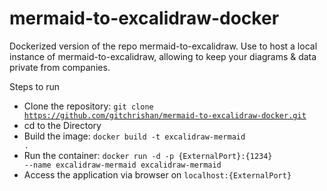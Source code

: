 # mermaid-to-excalidraw-docker
Dockerized version of the repo mermaid-to-excalidraw. Use to host a local instance of mermaid-to-excalidraw, allowing to keep your diagrams & data private from companies.  

Steps to run
- Clone the repository: <code>git clone https://github.com/gitchrishan/mermaid-to-excalidraw-docker.git</code>
- cd to the Directory
- Build the image: <code>docker build -t excalidraw-mermaid .</code>
- Run the container: <code>docker run -d -p {ExternalPort}:{1234} --name excalidraw-mermaid excalidraw-mermaid</code>
- Access the application via browser on <code>localhost:{ExternalPort}</code>
